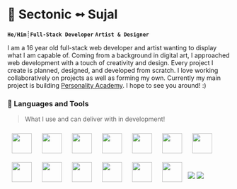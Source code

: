 #  :ghost: Sectonic ➻ Sujal 

**`He/Him`**┊**`Full-Stack Developer`** **`Artist & Designer`**

I am a 16 year old full-stack web developer and artist wanting to display what I am capable of. Coming from a background in digital art, I approached web development with a touch of creativity and design. Every project I create is planned, designed, and developed from scratch. I love working collaboratively on projects as well as forming my own. Currently my main project is building [Personality Academy](https://github.com/Sectonic/pa). I hope to see you around! :)

### :rocket: Languages and Tools
> What I use and can deliver with in development!

<img src="https://cdn.jsdelivr.net/gh/devicons/devicon/icons/vscode/vscode-original.svg" align="left" width="45px" style="padding:10px" />
<img src="https://cdn.jsdelivr.net/gh/devicons/devicon/icons/git/git-original.svg" align="left" width="45px" style="padding:10px" />
<img src="https://cdn.jsdelivr.net/gh/devicons/devicon/icons/docker/docker-original.svg" align="left" width="45px" style="padding:10px" />
<img src="https://cdn.jsdelivr.net/gh/devicons/devicon/icons/postgresql/postgresql-original.svg" align="left" width="45px" style="padding:10px" />
<img src="https://cdn.jsdelivr.net/gh/devicons/devicon/icons/python/python-original.svg" align="left" width="45px" style="padding:10px" />
<img src="https://cdn.jsdelivr.net/gh/devicons/devicon/icons/django/django-plain.svg" align="left" width="45px" style="padding:10px" />
<img src="https://cdn.jsdelivr.net/gh/devicons/devicon/icons/flask/flask-original.svg" align="left" width="45px" style="padding:10px" />
<img src="https://cdn.jsdelivr.net/gh/devicons/devicon/icons/html5/html5-original.svg" align="left" width="45px" style="padding:10px" />
<img src="https://cdn.jsdelivr.net/gh/devicons/devicon/icons/css3/css3-original.svg" align="left" width="45px" style="padding:10px" />
<img src="https://cdn.jsdelivr.net/gh/devicons/devicon/icons/bootstrap/bootstrap-original.svg" align="left" width="45px" style="padding:10px" />
<img src="https://cdn.jsdelivr.net/gh/devicons/devicon/icons/sass/sass-original.svg" align="left" width="45px" style="padding:10px" />
<img src="https://cdn.jsdelivr.net/gh/devicons/devicon/icons/javascript/javascript-original.svg" align="left" width="45px" style="padding:10px" />
<img src="https://cdn.jsdelivr.net/gh/devicons/devicon/icons/react/react-original.svg" align="left" width="45px" style="padding:10px" />
<br>

#

<br>

<p style="padding: 10px;">
<picture>
<source 
  srcset="https://github-readme-stats.vercel.app/api?username=Sectonic&show_icons=true&theme=transparent&card_width=400&border_radius=20&hide_border=true"
  media="(prefers-color-scheme: dark;)"
/>
<img src="https://github-readme-stats.vercel.app/api?username=Sectonic&show_icons=true" />
</picture>

<picture>
<source 
  srcset="https://github-readme-stats.vercel.app/api/top-langs/?username=Sectonic&langs_count=4&theme=transparent&card_width=400&border_radius=20&hide_border=true"
  media="(prefers-color-scheme: dark;)"
/>
<img src="https://github-readme-stats.vercel.app/api/top-langs/?username=Sectonic" />
</picture>
</p>
<!--
**Sectonic/Sectonic** is a ✨ _special_ ✨ repository because its `README.md` (this file) appears on your GitHub profile.

Here are some ideas to get you started:

- 🔭 I’m currently working on ...
- 🌱 I’m currently learning ...
- 👯 I’m looking to collaborate on ...
- 🤔 I’m looking for help with ...
- 💬 Ask me about ...
- 📫 How to reach me: ...
- 😄 Pronouns: ...
- ⚡ Fun fact: ...
-->
